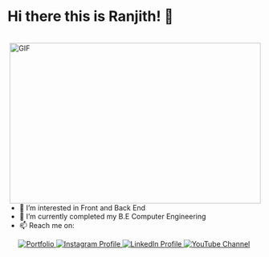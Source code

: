 # Hi there this is Ranjith! 👋
<br>

<img align="right" alt="GIF" src="https://miro.medium.com/max/1400/1*9m-WDdL_ji01bGbjEnutEw.gif" width="500" height="320" style="object-fit: cover;"/>

- 👀 I’m interested in Front and Back End
- 🌱 I’m currently completed my B.E Computer Engineering
- 📫 Reach me on:
<p align="center">
<a href="https://ranjith-acharya.tk" target="_blank"> <img src="https://img.icons8.com/wired/64/4a90e2/resume.png" alt="Portfolio" /> </a>
<a href="https://instagram.com/_ranjithacharya_" target="_blank"> <img src="https://img.icons8.com/wired/64/4a90e2/instagram-new.png" alt="Instagram Profile" /> </a>
<a href="https://linkedin.com/in/ranjith-acharya" target="_blank"> <img src="https://img.icons8.com/wired/64/4a90e2/linkedin.png" alt="LinkedIn Profile" /> </a>
<a href="https://youtube.com/c/LetsCodes?sub_confirmation=1" target="_blank"> <img src="https://img.icons8.com/wired/64/4a90e2/youtube-play.png" alt="YouTube Channel" /> </a>
</p>

<!---
ranjith-acharya/ranjith-acharya is a ✨ special ✨ repository because its `README.md` (this file) appears on your GitHub profile.
You can click the Preview link to take a look at your changes.
--->
